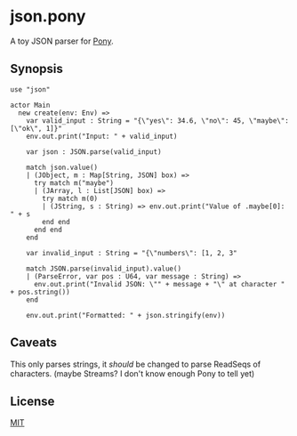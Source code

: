 # json.pony

A toy JSON parser for [Pony](http://ponylang.org).

## Synopsis

```
use "json"

actor Main
  new create(env: Env) =>
    var valid_input : String = "{\"yes\": 34.6, \"no\": 45, \"maybe\": [\"ok\", 1]}"
    env.out.print("Input: " + valid_input)

    var json : JSON.parse(valid_input)
  
    match json.value()
    | (JObject, m : Map[String, JSON] box) =>
      try match m("maybe")
      | (JArray, l : List[JSON] box) =>
        try match m(0)
        | (JString, s : String) => env.out.print("Value of .maybe[0]: " + s
        end end
      end end
    end

    var invalid_input : String = "{\"numbers\": [1, 2, 3"

    match JSON.parse(invalid_input).value()
    | (ParseError, var pos : U64, var message : String) =>
      env.out.print("Invalid JSON: \"" + message + "\" at character " + pos.string())
    end

    env.out.print("Formatted: " + json.stringify(env))
```

## Caveats

This only parses strings, it *should* be changed to parse ReadSeqs of
characters. (maybe Streams? I don't know enough Pony to tell yet)

## License

[MIT](LICENSE)
